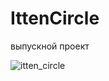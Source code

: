 # IttenCircle
выпускной проект


![itten_circle](https://user-images.githubusercontent.com/44035759/76150763-0bba4c00-60bf-11ea-8010-e1b8f71e6a0b.png)
